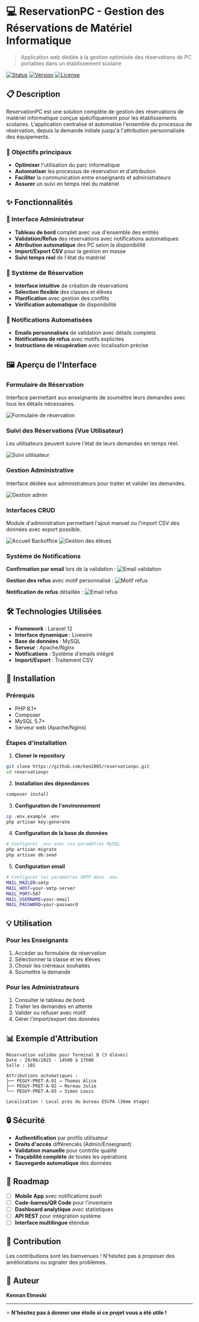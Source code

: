 # 💻 ReservationPC - Gestion des Réservations de Matériel Informatique

> Application web dédiée à la gestion optimisée des réservations de PC portables dans un établissement scolaire

[![Status](https://img.shields.io/badge/Status-Production-green)]()
[![Version](https://img.shields.io/badge/Version-1.0.0-blue)]()
[![License](https://img.shields.io/badge/License-MIT-yellow)]()

## 📋 Description

ReservationPC est une solution complète de gestion des réservations de matériel informatique conçue spécifiquement pour les établissements scolaires. L'application centralise et automatise l'ensemble du processus de réservation, depuis la demande initiale jusqu'à l'attribution personnalisée des équipements.

### 🎯 Objectifs principaux

- **Optimiser** l'utilisation du parc informatique
- **Automatiser** les processus de réservation et d'attribution
- **Faciliter** la communication entre enseignants et administrateurs
- **Assurer** un suivi en temps réel du matériel

## ✨ Fonctionnalités

### 🔐 Interface Administrateur
- **Tableau de bord** complet avec vue d'ensemble des entités
- **Validation/Refus** des réservations avec notifications automatiques
- **Attribution automatique** des PC selon la disponibilité
- **Import/Export CSV** pour la gestion en masse
- **Suivi temps réel** de l'état du matériel

### 📝 Système de Réservation
- **Interface intuitive** de création de réservations
- **Sélection flexible** des classes et élèves
- **Planification** avec gestion des conflits
- **Vérification automatique** de disponibilité

### 📧 Notifications Automatisées
- **Emails personnalisés** de validation avec détails complets
- **Notifications de refus** avec motifs explicites
- **Instructions de récupération** avec localisation précise

## 🖼️ Aperçu de l'Interface

### Formulaire de Réservation
Interface permettant aux enseignants de soumettre leurs demandes avec tous les détails nécessaires.

![Formulaire de réservation](https://kennan.alwaysdata.net/Portfolio/screens/formulaire_de_reservation.png)

### Suivi des Réservations (Vue Utilisateur)
Les utilisateurs peuvent suivre l'état de leurs demandes en temps réel.

![Suivi utilisateur](https://kennan.alwaysdata.net/Portfolio/screens/reservations_en_attentes_user.png)

### Gestion Administrative
Interface dédiée aux administrateurs pour traiter et valider les demandes.

![Gestion admin](https://kennan.alwaysdata.net/Portfolio/screens/reservations_en_attentes_admin.png)

### Interfaces CRUD
Module d'administration permettant l'ajout manuel ou l'import CSV des données avec export possible.

![Accueil Backoffice](https://kennan.alwaysdata.net/Portfolio/screens/backoffice_accueil.png)
![Gestion des élèves](https://kennan.alwaysdata.net/Portfolio/screens/backoffice_crud.png)

### Système de Notifications

**Confirmation par email** lors de la validation :
![Email validation](https://kennan.alwaysdata.net/Portfolio/screens/mail_reservation_validee.png)

**Gestion des refus** avec motif personnalisé :
![Motif refus](https://kennan.alwaysdata.net/Portfolio/screens/motif_refus_reservation.png)

**Notification de refus** détaillée :
![Email refus](https://kennan.alwaysdata.net/Portfolio/screens/mail_refus_reservation.png)

## 🛠️ Technologies Utilisées

- **Framework** : Laravel 12
- **Interface dynamique** : Livewire
- **Base de données** : MySQL
- **Serveur** : Apache/Nginx
- **Notifications** : Système d'emails intégré
- **Import/Export** : Traitement CSV

## 🚀 Installation

### Prérequis
- PHP 8.1+
- Composer
- MySQL 5.7+
- Serveur web (Apache/Nginx)

### Étapes d'installation

1. **Cloner le repository**
```bash
git clone https://github.com/ken2005/reservationpc.git
cd reservationpc
```

2. **Installation des dépendances**
```bash
composer install
```

3. **Configuration de l'environnement**
```bash
cp .env.example .env
php artisan key:generate
```

4. **Configuration de la base de données**
```bash
# Configurer .env avec vos paramètres MySQL
php artisan migrate
php artisan db:seed
```

5. **Configuration email**
```bash
# Configurer les paramètres SMTP dans .env
MAIL_MAILER=smtp
MAIL_HOST=your-smtp-server
MAIL_PORT=587
MAIL_USERNAME=your-email
MAIL_PASSWORD=your-password
```

## 💡 Utilisation

### Pour les Enseignants
1. Accéder au formulaire de réservation
2. Sélectionner la classe et les élèves
3. Choisir les créneaux souhaités
4. Soumettre la demande

### Pour les Administrateurs
1. Consulter le tableau de bord
2. Traiter les demandes en attente
3. Valider ou refuser avec motif
4. Gérer l'import/export des données

## 📊 Exemple d'Attribution

```
Réservation validée pour Terminal B (3 élèves)
Date : 29/06/2025 - 14h00 à 17h00
Salle : 101

Attributions automatiques :
├── PEGUY-PRET-A-01 → Thomas Alice
├── PEGUY-PRET-A-02 → Moreau Julie
└── PEGUY-PRET-A-03 → Simon Louis

Localisation : Local près du bureau ESCPA (3ème étage)
```

## 🔒 Sécurité

- **Authentification** par profils utilisateur
- **Droits d'accès** différenciés (Admin/Enseignant)
- **Validation manuelle** pour contrôle qualité
- **Traçabilité complète** de toutes les opérations
- **Sauvegarde automatique** des données

## 🚧 Roadmap

- [ ] **Mobile App** avec notifications push
- [ ] **Code-barres/QR Code** pour l'inventaire
- [ ] **Dashboard analytique** avec statistiques
- [ ] **API REST** pour intégration système
- [ ] **Interface multilingue** étendue

## 🤝 Contribution

Les contributions sont les bienvenues ! N'hésitez pas à proposer des améliorations ou signaler des problèmes.

## 👤 Auteur

**Kennan Elmeski**

---

⭐ **N'hésitez pas à donner une étoile si ce projet vous a été utile !**